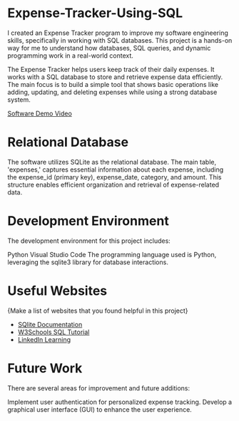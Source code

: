# Expense-Tracker-Using-SQL

I created an Expense Tracker program to improve my software engineering skills, specifically in working with SQL databases. This project is a hands-on way for me to understand how databases, SQL queries, and dynamic programming work in a real-world context.

The Expense Tracker helps users keep track of their daily expenses. It works with a SQL database to store and retrieve expense data efficiently. The main focus is to build a simple tool that shows basic operations like adding, updating, and deleting expenses while using a strong database system.

[Software Demo Video](http://youtube.link.goes.here)

# Relational Database

The software utilizes SQLite as the relational database. The main table, 'expenses,' captures essential information about each expense, including the expense_id (primary key), expense_date, category, and amount. This structure enables efficient organization and retrieval of expense-related data.

# Development Environment

The development environment for this project includes:

Python
Visual Studio Code
The programming language used is Python, leveraging the sqlite3 library for database interactions.

# Useful Websites

{Make a list of websites that you found helpful in this project}

- [SQlite Documentation](https://www.sqlite.org/docs.html)
- [W3Schools SQL Tutorial](https://www.w3schools.com/sql/)
- [LinkedIn Learning](https://www.linkedin.com/learning/quick-start-guide-to-sql)

# Future Work

There are several areas for improvement and future additions:

Implement user authentication for personalized expense tracking.
Develop a graphical user interface (GUI) to enhance the user experience.
